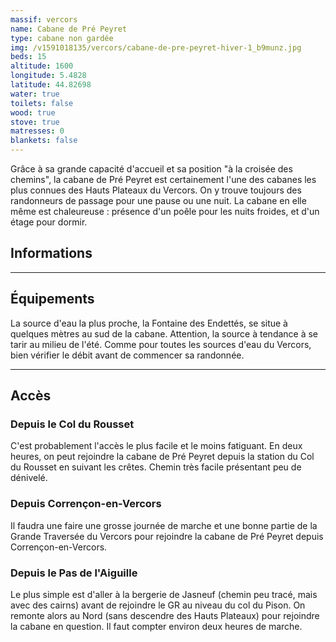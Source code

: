 ```yaml
---
massif: vercors
name: Cabane de Pré Peyret
type: cabane non gardée
img: /v1591018135/vercors/cabane-de-pre-peyret-hiver-1_b9munz.jpg
beds: 15
altitude: 1600
longitude: 5.4828
latitude: 44.82698
water: true
toilets: false
wood: true
stove: true
matresses: 0
blankets: false
---
```

Grâce à sa grande capacité d'accueil et sa position "à la croisée des chemins", la cabane de Pré Peyret est certainement l'une des cabanes les plus connues des Hauts Plateaux du Vercors. On y trouve toujours des randonneurs de passage pour une pause ou une nuit. La cabane en elle même est chaleureuse : présence d'un poêle pour les nuits froides, et d'un étage pour dormir.

## Informations

<grid :altitude="altitude" :beds="beds" :longitude="longitude" :latitude="longitude"></grid>

___

## Équipements

<grid :matresses="matresses" :blankets="blankets" :stove="stove" :wood="wood" :water="water" :toilets="toilets"></grid>

La source d'eau la plus proche, la Fontaine des Endettés, se situe à quelques mètres au sud de la cabane. Attention, la source à tendance à se tarir au milieu de l'été. Comme pour toutes les sources d'eau du Vercors, bien vérifier le débit avant de commencer sa randonnée.

___

## Accès
### Depuis le Col du Rousset
C'est probablement l'accès le plus facile et le moins fatiguant. En deux heures, on peut rejoindre la cabane de Pré Peyret depuis la station du Col du Rousset en suivant les crêtes. Chemin très facile présentant peu de dénivelé.

### Depuis Corrençon-en-Vercors
Il faudra une faire une grosse journée de marche et une bonne partie de la Grande Traversée du Vercors pour rejoindre la cabane de Pré Peyret depuis Corrençon-en-Vercors.

### Depuis le Pas de l'Aiguille
Le plus simple est d'aller à la bergerie de Jasneuf (chemin peu tracé, mais avec des cairns) avant de rejoindre le GR au niveau du col du Pison. On remonte alors au Nord (sans descendre des Hauts Plateaux) pour rejoindre la cabane en question. Il faut compter environ deux heures de marche.
